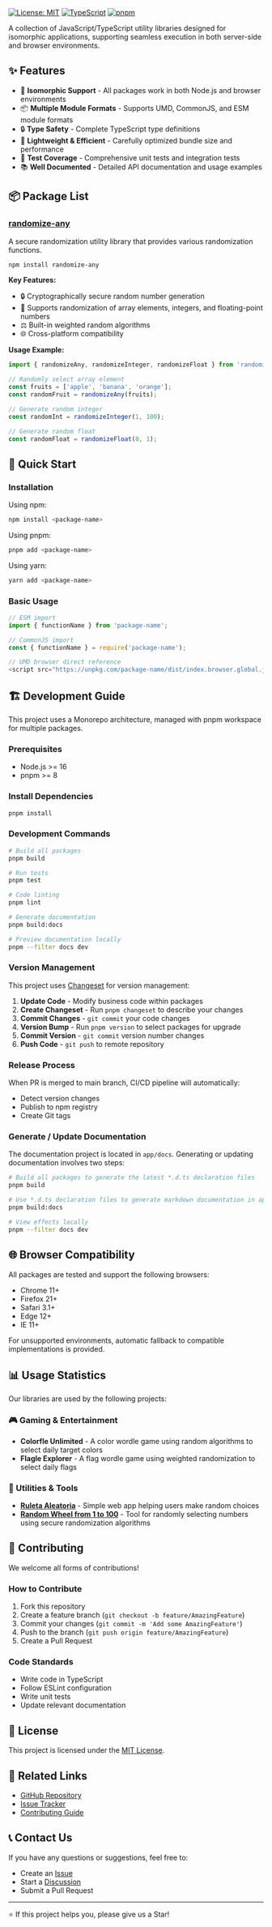 [![License: MIT](https://img.shields.io/badge/License-MIT-yellow.svg)](https://opensource.org/licenses/MIT)
[![TypeScript](https://img.shields.io/badge/TypeScript-007ACC?logo=typescript&logoColor=white)](https://www.typescriptlang.org/)
[![pnpm](https://img.shields.io/badge/pnpm-F69220?logo=pnpm&logoColor=white)](https://pnpm.io/)

A collection of JavaScript/TypeScript utility libraries designed for isomorphic applications, supporting seamless execution in both server-side and browser environments.

## ✨ Features

- 🔄 **Isomorphic Support** - All packages work in both Node.js and browser environments
- 📦 **Multiple Module Formats** - Supports UMD, CommonJS, and ESM module formats
- 🔒 **Type Safety** - Complete TypeScript type definitions
- 🎯 **Lightweight & Efficient** - Carefully optimized bundle size and performance
- 🧪 **Test Coverage** - Comprehensive unit tests and integration tests
- 📚 **Well Documented** - Detailed API documentation and usage examples

## 📦 Package List

### [randomize-any](https://www.npmjs.com/package/randomize-any)

A secure randomization utility library that provides various randomization functions.

```bash
npm install randomize-any
```

**Key Features:**
- 🔒 Cryptographically secure random number generation
- 🎯 Supports randomization of array elements, integers, and floating-point numbers
- ⚖️ Built-in weighted random algorithms
- 🌐 Cross-platform compatibility

**Usage Example:**
```typescript
import { randomizeAny, randomizeInteger, randomizeFloat } from 'randomize-any';

// Randomly select array element
const fruits = ['apple', 'banana', 'orange'];
const randomFruit = randomizeAny(fruits);

// Generate random integer
const randomInt = randomizeInteger(1, 100);

// Generate random float
const randomFloat = randomizeFloat(0, 1);
```

## 🚀 Quick Start

### Installation

Using npm:
```bash
npm install <package-name>
```

Using pnpm:
```bash
pnpm add <package-name>
```

Using yarn:
```bash
yarn add <package-name>
```

### Basic Usage

```typescript
// ESM import
import { functionName } from 'package-name';

// CommonJS import
const { functionName } = require('package-name');

// UMD browser direct reference
<script src="https://unpkg.com/package-name/dist/index.browser.global.js"></script>
```

## 🏗️ Development Guide

This project uses a Monorepo architecture, managed with pnpm workspace for multiple packages.

### Prerequisites

- Node.js >= 16
- pnpm >= 8

### Install Dependencies

```bash
pnpm install
```

### Development Commands

```bash
# Build all packages
pnpm build

# Run tests
pnpm test

# Code linting
pnpm lint

# Generate documentation
pnpm build:docs

# Preview documentation locally
pnpm --filter docs dev
```

### Version Management

This project uses [Changeset](https://github.com/changesets/changesets) for version management:

1. **Update Code** - Modify business code within packages
2. **Create Changeset** - Run `pnpm changeset` to describe your changes
3. **Commit Changes** - `git commit` your code changes
4. **Version Bump** - Run `pnpm version` to select packages for upgrade
5. **Commit Version** - `git commit` version number changes
6. **Push Code** - `git push` to remote repository

### Release Process

When PR is merged to main branch, CI/CD pipeline will automatically:
- Detect version changes
- Publish to npm registry
- Create Git tags

### Generate / Update Documentation

The documentation project is located in `app/docs`. Generating or updating documentation involves two steps:

```bash
# Build all packages to generate the latest *.d.ts declaration files
pnpm build

# Use *.d.ts declaration files to generate markdown documentation in app/docs
pnpm build:docs

# View effects locally
pnpm --filter docs dev
```

## 🌐 Browser Compatibility

All packages are tested and support the following browsers:

- Chrome 11+
- Firefox 21+
- Safari 3.1+
- Edge 12+
- IE 11+

For unsupported environments, automatic fallback to compatible implementations is provided.

## 📊 Usage Statistics

Our libraries are used by the following projects:

### 🎮 Gaming & Entertainment
- **Colorfle Unlimited** - A color wordle game using random algorithms to select daily target colors
- **Flagle Explorer** - A flag wordle game using weighted randomization to select daily flags

### 🎯 Utilities & Tools
- **[Ruleta Aleatoria](https://ruletaa.net/)** - Simple web app helping users make random choices
- **[Random Wheel from 1 to 100](https://ruletaa.net/en/numbers/1-100)** - Tool for randomly selecting numbers using secure randomization algorithms

## 🤝 Contributing

We welcome all forms of contributions!

### How to Contribute

1. Fork this repository
2. Create a feature branch (`git checkout -b feature/AmazingFeature`)
3. Commit your changes (`git commit -m 'Add some AmazingFeature'`)
4. Push to the branch (`git push origin feature/AmazingFeature`)
5. Create a Pull Request

### Code Standards

- Write code in TypeScript
- Follow ESLint configuration
- Write unit tests
- Update relevant documentation

## 📄 License

This project is licensed under the [MIT License](LICENSE.md).

## 🔗 Related Links

- [GitHub Repository](https://github.com/horushe93/isomorphism-libs)
- [Issue Tracker](https://github.com/horushe93/isomorphism-libs/issues)
- [Contributing Guide](https://github.com/horushe93/isomorphism-libs/blob/master/CONTRIBUTING.md)

## 📞 Contact Us

If you have any questions or suggestions, feel free to:

- Create an [Issue](https://github.com/horushe93/isomorphism-libs/issues)
- Start a [Discussion](https://github.com/horushe93/isomorphism-libs/discussions)
- Submit a Pull Request

---

⭐ If this project helps you, please give us a Star!
